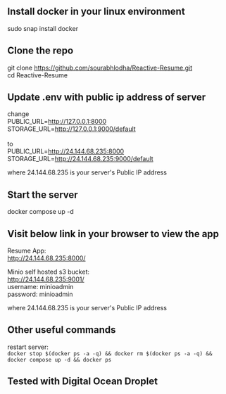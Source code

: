 ## Install docker in your linux environment
sudo snap install docker

## Clone the repo
git clone https://github.com/sourabhlodha/Reactive-Resume.git
<br/>
cd Reactive-Resume

## Update .env with public ip address of server
change
<br/>
PUBLIC_URL=http://127.0.0.1:8000
<br/>
STORAGE_URL=http://127.0.0.1:9000/default
<br/><br/>
to
<br/>
PUBLIC_URL=http://24.144.68.235:8000
<br/>
STORAGE_URL=http://24.144.68.235:9000/default 
<br/>

where 24.144.68.235 is your server's Public IP address

## Start the server
docker compose up -d

## Visit below link in your browser to view the app
Resume App:
<br/>
http://24.144.68.235:8000/
<br/>

Minio self hosted s3 bucket:
<br/>
http://24.144.68.235:9001/
<br/>
username: minioadmin
<br/>
password: minioadmin

where 24.144.68.235 is your server's Public IP address

## Other useful commands

restart server:<br/>
`docker stop $(docker ps -a -q) && docker rm $(docker ps -a -q) && docker compose up -d && docker ps`

## Tested with Digital Ocean Droplet